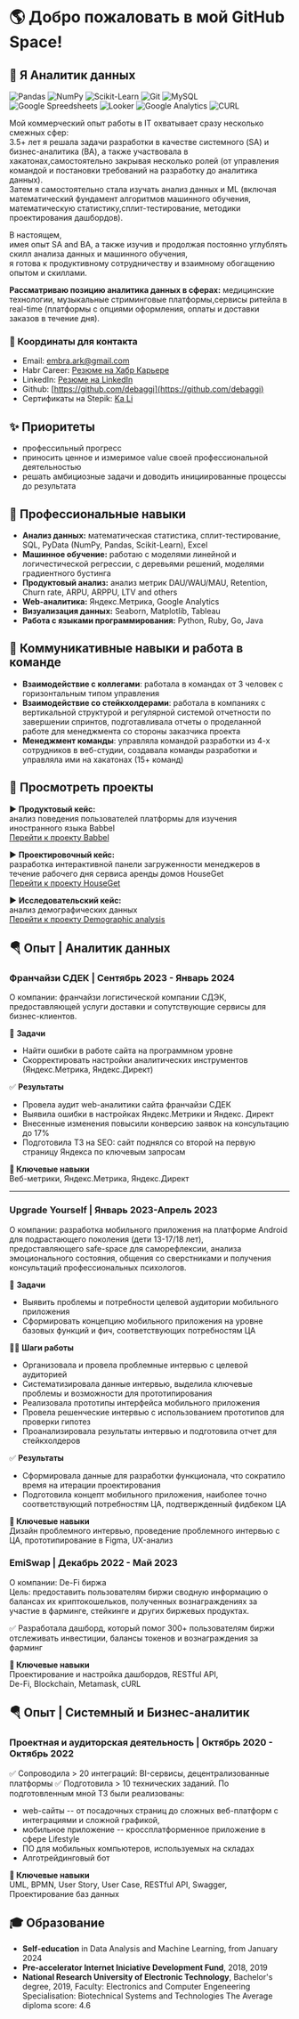 #  🌎 Добро пожаловать в мой GitHub Space!
## 💎 Я Аналитик данных
![Pandas](https://img.shields.io/badge/pandas-150458.svg?style=for-the-badge&logo=pandas&logoColor=white)
![NumPy](https://img.shields.io/badge/NumPy-013243.svg?style=for-the-badge&logo=NumPy&logoColor=white)
![Scikit-Learn](https://img.shields.io/badge/scikitlearn-F7931E.svg?style=for-the-badge&logo=scikit-learn&logoColor=white)
![Git](https://img.shields.io/badge/Git-F05032.svg?style=for-the-badge&logo=Git&logoColor=white)
![MySQL](https://img.shields.io/badge/MySQL-4479A1.svg?style=for-the-badge&logo=MySQL&logoColor=white)</br>
![Google Spreedsheets](https://img.shields.io/badge/Google%20Sheets-34A853.svg?style=for-the-badge&logo=Google-Sheets&logoColor=white)
![Looker](https://img.shields.io/badge/Looker-4285F4.svg?style=for-the-badge&logo=Looker&logoColor=white)
![Google Analytics](https://img.shields.io/badge/Google%20Analytics-E37400.svg?style=for-the-badge&logo=Google-Analytics&logoColor=white)
![CURL](https://img.shields.io/badge/curl-073551.svg?style=for-the-badge&logo=curl&logoColor=white)</br>


Мой коммерческий опыт работы в IT охватывает сразу несколько смежных сфер:<br> 
3.5+ лет я решала задачи разработки в качестве системного (SA) и бизнес-аналитика (BA), а также участвовала в хакатонах,самостоятельно закрывая несколько ролей (от управления командой и постановки требований на разработку до аналитика данных).<br>
Затем я самостоятельно стала изучать анализ данных и ML (включая математический фундамент алгоритмов машинного обучения, математическую статистику,сплит-тестирование, методики проектирования дашбордов). 

В настоящем,<br>
имея опыт SA and BA, а также изучив и продолжая постоянно углублять скилл анализа данных и машинного обучения,<br>
я готова к продуктивному сотрудничеству и взаимному обогащению опытом и скиллами.

**Рассматриваю позицию аналитика данных в сферах:** медицинские технологии, музыкальные стриминговые платформы,сервисы ритейла в real-time (платформы с опциями оформления, оплаты и доставки заказов в течение дня).


### 📍 Координаты для контакта
+ Email: embra.ark@gmail.com
+ Habr Career: [Резюме на Хабр Карьере](https://career.habr.com/kali_li)
+ LinkedIn: [Резюме на LinkedIn](https://www.linkedin.com/in/kalili/)
+ Github: [https://github.com/debaggi](https://github.com/debaggi)
+ Сертификаты на Stepik: [Ka Li](https://stepik.org/users/509054330/certificates)


## ✨ Приоритеты

+ профессильный прогресс
+ приносить ценное и измеримое value своей профессиональной деятельностью
+ решать амбициозные задачи и доводить инициированные процессы до результата



## 🧠 Профессиональные навыки

+ **Анализ данных:**  математическая статистика, сплит-тестирование, SQL, PyData (NumPy, Pandas, Scikit-Learn), Excel
+ **Машинное обучение:** работаю с моделями линейной и логичестической регрессии, с деревьями решений, моделями градиентного бустинга
+ **Продуктовый анализ:** анализ метрик DAU/WAU/MAU, Retention, Churn rate, ARPU, ARPPU, LTV and others
+ **Web-аналитика:** Яндекс.Метрика, Google Analytics
+ **Визуализация данных:** Seaborn, Matplotlib, Tableau
+ **Работа с языками программирования:** Python, Ruby, Go, Java

## 🤝 Коммуникативные навыки и работа в команде

+ **Взаимодействие с коллегами**: работала в командах от 3 человек с горизонтальным типом управления
+ **Взаимодействие со стейкхолдерами**: работала в компаниях с вертикальной структурой и регулярной системой отчетности по завершении спринтов, подготавливала отчеты о проделанной работе для менеджмента со стороны заказчика проекта
+ **Менеджмент команды**: управляла командой разработки из 4-х сотрудников в веб-студии, создавала команды разработки и управляла ими на хакатонах (15+ команд)

## 💼 Просмотреть проекты

▶ **Продуктовый кейс:** <br> 
анализ поведения пользователей платформы для изучения иностранного языка Babbel<br>
 [Перейти к проекту Babbel](https://github.com/debaggi/debaggi-cases/tree/main/Babbel%20case)<br>

▶ **Проектировочный кейс:** <br>
разработка интерактивной панели загруженности менеджеров в течение рабочего дня сервиса аренды домов HouseGet<br>
[Перейти к проекту HouseGet](https://github.com/debaggi/debaggi-cases/tree/main/HouseGet)<br>

▶ **Исследовательский кейс:** <br>
анализ демографических данных<br>
[Перейти к проекту Demographic analysis](https://github.com/debaggi/debaggi-cases/tree/main/Demographic%20Data%20Analysis)<br>


## 🪂 Опыт | Аналитик данных

### **Франчайзи СДЕК | Сентябрь 2023 - Январь 2024**</br>
О компании: франчайзи логистической компании СДЭК, предоставляющей услуги доставки и сопутствующие сервисы для бизнес-клиентов.

📌 **Задачи**<br>
-  Найти ошибки в работе сайта на программном уровне<br>
-  Скорректировать настройки аналитических инструментов (Яндекс.Метрика, Яндекс.Директ)<br>

✅ **Результаты**<br>
- Провела аудит web-аналитики сайта франчайзи СДЕК<br>
-  Выявила ошибки в настройках Яндекс.Метрики и Яндекс. Директ<br>
-  Внесенные изменения повысили конверсию заявок на консультацию до 17% <br>
-  Подготовила ТЗ на SEO: сайт поднялся со второй на первую страницу Яндекса по ключевым запросам<br>

**🔑 Ключевые навыки**</br>
Веб-метрики, Яндекс.Метрика, Яндекс.Директ

---
### **Upgrade Yourself | Январь 2023-Апрель 2023**</br>
О компании: разработка мобильного приложения на платформе Android для подрастающего поколения (дети 13-17/18 лет),<br> 
предоставляющего safe-space для саморефлексии, анализа эмоционального состояния, общения со сверстниками и получения консультаций профессиональных психологов.

📌 **Задачи**<br>
- Выявить проблемы и потребности целевой аудитории мобильного приложения<br>
- Сформировать концепцию мобильного приложения на уровне базовых функций и фич, соответствующих потребностям ЦА<br>

🧗‍♀️ **Шаги работы**
-  Организовала и провела проблемные интервью с целевой аудиторией<br>
-  Систематизировала данные интервью, выделила ключевые проблемы и возможности для прототипирования<br>
-  Реализовала прототипы интерфейса мобильного приложения<br>
-  Провела решенческие интервью с использованием прототипов для проверки гипотез<br>  
-  Проанализировала результаты интервью и подготовила отчет для стейкхолдеров<br>

✅ **Результаты**<br>

- Сформировала данные для разработки функционала, что сократило время на итерации проектирования<br>  
- Подготовила концепт мобильного приложения, наиболее точно соответствующий потребностям ЦА, подтвержденный фидбеком ЦА<br>

**🔑 Ключевые навыки**</br>
Дизайн проблемного интервью, проведение проблемного интервью с ЦА, прототипирование в Figma, UX-анализ


### **EmiSwap | Декабрь 2022 - Май 2023**</br>
О компании: De-Fi биржа</br>
Цель: предоставить пользователям биржи сводную информацию о балансах их криптокошельков, полученных вознаграждениях за участие в фарминге, стейкинге и других биржевых продуктах.

✅ Разработала дашборд, который помог 300+ пользователям биржи отслеживать инвестиции, балансы токенов и вознаграждения за фарминг


**🔑 Ключевые навыки**</br>
Проектирование и настройка дашбордов, RESTful API,</br>
De-Fi, Blockchain, Metamask, cURL

##  🪂 Опыт | Системный и Бизнес-аналитик

### **Проектная и аудиторская деятельность** | Октябрь 2020 - Октябрь 2022
✅ Сопроводила > 20 интеграций: BI-сервисы, децентрализованные платформы
✅ Подготовила > 10  технических заданий. По подготовленным мной ТЗ были реализованы: 
+ web-сайты -- от посадочных страниц до сложных веб-платформ с интеграциями и сложной графикой, 
+ мобильное приложение -- кроссплатформенное приложение в сфере Lifestyle
+ ПО для мобильных компьютеров, используемых на складах
+ Алготрейдинговый бот

**🔑 Ключевые навыки**</br>
UML, BPMN, User Story, User Case, RESTful API, Swagger, Проектирование баз данных

## 🎓 Образование

+ **Self-education** in Data Analysis and Machine Learning, from January 2024
+ **Pre-accelerator Internet Iniciative Development Fund**, 2018, 2019
+ **National Research University of Electronic Technology**, Bachelor's degree, 2019, 
Faculty: Electronics and Computer Engeneering
Specialisation: Biotechnical Systems and Technologies
The Average diploma score: 4.6

